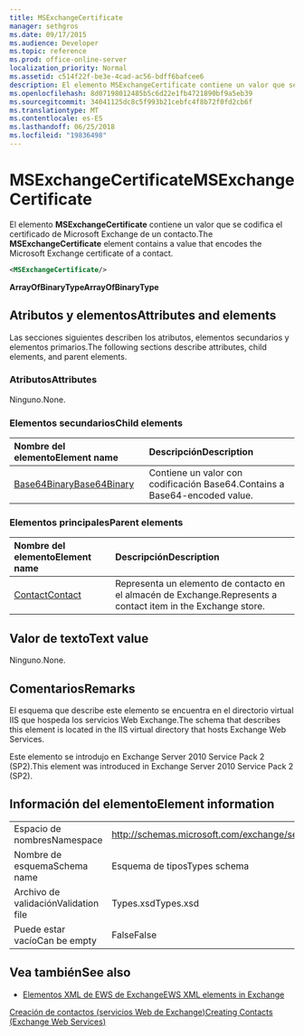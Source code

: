 ```yaml
---
title: MSExchangeCertificate
manager: sethgros
ms.date: 09/17/2015
ms.audience: Developer
ms.topic: reference
ms.prod: office-online-server
localization_priority: Normal
ms.assetid: c514f22f-be3e-4cad-ac56-bdff6bafcee6
description: El elemento MSExchangeCertificate contiene un valor que se codifica el certificado de Microsoft Exchange de un contacto.
ms.openlocfilehash: 8d07198012485b5c6d22e1fb4721890bf9a5eb39
ms.sourcegitcommit: 34041125dc8c5f993b21cebfc4f8b72f0fd2cb6f
ms.translationtype: MT
ms.contentlocale: es-ES
ms.lasthandoff: 06/25/2018
ms.locfileid: "19836498"
---
```

# <a name="msexchangecertificate"></a><span data-ttu-id="d0df2-103">MSExchangeCertificate</span><span class="sxs-lookup"><span data-stu-id="d0df2-103">MSExchangeCertificate</span></span>

<span data-ttu-id="d0df2-104">El elemento **MSExchangeCertificate** contiene un valor que se codifica el certificado de Microsoft Exchange de un contacto.</span><span class="sxs-lookup"><span data-stu-id="d0df2-104">The **MSExchangeCertificate** element contains a value that encodes the Microsoft Exchange certificate of a contact.</span></span> 
  
```XML
<MSExchangeCertificate/>
```

 <span data-ttu-id="d0df2-105">**ArrayOfBinaryType**</span><span class="sxs-lookup"><span data-stu-id="d0df2-105">**ArrayOfBinaryType**</span></span>
## <a name="attributes-and-elements"></a><span data-ttu-id="d0df2-106">Atributos y elementos</span><span class="sxs-lookup"><span data-stu-id="d0df2-106">Attributes and elements</span></span>

<span data-ttu-id="d0df2-107">Las secciones siguientes describen los atributos, elementos secundarios y elementos primarios.</span><span class="sxs-lookup"><span data-stu-id="d0df2-107">The following sections describe attributes, child elements, and parent elements.</span></span>
  
### <a name="attributes"></a><span data-ttu-id="d0df2-108">Atributos</span><span class="sxs-lookup"><span data-stu-id="d0df2-108">Attributes</span></span>

<span data-ttu-id="d0df2-109">Ninguno.</span><span class="sxs-lookup"><span data-stu-id="d0df2-109">None.</span></span>
  
### <a name="child-elements"></a><span data-ttu-id="d0df2-110">Elementos secundarios</span><span class="sxs-lookup"><span data-stu-id="d0df2-110">Child elements</span></span>

|<span data-ttu-id="d0df2-111">**Nombre del elemento**</span><span class="sxs-lookup"><span data-stu-id="d0df2-111">**Element name**</span></span>|<span data-ttu-id="d0df2-112">**Descripción**</span><span class="sxs-lookup"><span data-stu-id="d0df2-112">**Description**</span></span>|
|:-----|:-----|
|[<span data-ttu-id="d0df2-113">Base64Binary</span><span class="sxs-lookup"><span data-stu-id="d0df2-113">Base64Binary</span></span>](base64binary.md) <br/> |<span data-ttu-id="d0df2-114">Contiene un valor con codificación Base64.</span><span class="sxs-lookup"><span data-stu-id="d0df2-114">Contains a Base64-encoded value.</span></span>  <br/> |
   
### <a name="parent-elements"></a><span data-ttu-id="d0df2-115">Elementos principales</span><span class="sxs-lookup"><span data-stu-id="d0df2-115">Parent elements</span></span>

|<span data-ttu-id="d0df2-116">**Nombre del elemento**</span><span class="sxs-lookup"><span data-stu-id="d0df2-116">**Element name**</span></span>|<span data-ttu-id="d0df2-117">**Descripción**</span><span class="sxs-lookup"><span data-stu-id="d0df2-117">**Description**</span></span>|
|:-----|:-----|
|[<span data-ttu-id="d0df2-118">Contact</span><span class="sxs-lookup"><span data-stu-id="d0df2-118">Contact</span></span>](contact.md) <br/> |<span data-ttu-id="d0df2-119">Representa un elemento de contacto en el almacén de Exchange.</span><span class="sxs-lookup"><span data-stu-id="d0df2-119">Represents a contact item in the Exchange store.</span></span>  <br/> |
   
## <a name="text-value"></a><span data-ttu-id="d0df2-120">Valor de texto</span><span class="sxs-lookup"><span data-stu-id="d0df2-120">Text value</span></span>

<span data-ttu-id="d0df2-121">Ninguno.</span><span class="sxs-lookup"><span data-stu-id="d0df2-121">None.</span></span>
  
## <a name="remarks"></a><span data-ttu-id="d0df2-122">Comentarios</span><span class="sxs-lookup"><span data-stu-id="d0df2-122">Remarks</span></span>

<span data-ttu-id="d0df2-123">El esquema que describe este elemento se encuentra en el directorio virtual IIS que hospeda los servicios Web Exchange.</span><span class="sxs-lookup"><span data-stu-id="d0df2-123">The schema that describes this element is located in the IIS virtual directory that hosts Exchange Web Services.</span></span>
  
<span data-ttu-id="d0df2-124">Este elemento se introdujo en Exchange Server 2010 Service Pack 2 (SP2).</span><span class="sxs-lookup"><span data-stu-id="d0df2-124">This element was introduced in Exchange Server 2010 Service Pack 2 (SP2).</span></span>
  
## <a name="element-information"></a><span data-ttu-id="d0df2-125">Información del elemento</span><span class="sxs-lookup"><span data-stu-id="d0df2-125">Element information</span></span>

|||
|:-----|:-----|
|<span data-ttu-id="d0df2-126">Espacio de nombres</span><span class="sxs-lookup"><span data-stu-id="d0df2-126">Namespace</span></span>  <br/> |http://schemas.microsoft.com/exchange/services/2006/types  <br/> |
|<span data-ttu-id="d0df2-127">Nombre de esquema</span><span class="sxs-lookup"><span data-stu-id="d0df2-127">Schema name</span></span>  <br/> |<span data-ttu-id="d0df2-128">Esquema de tipos</span><span class="sxs-lookup"><span data-stu-id="d0df2-128">Types schema</span></span>  <br/> |
|<span data-ttu-id="d0df2-129">Archivo de validación</span><span class="sxs-lookup"><span data-stu-id="d0df2-129">Validation file</span></span>  <br/> |<span data-ttu-id="d0df2-130">Types.xsd</span><span class="sxs-lookup"><span data-stu-id="d0df2-130">Types.xsd</span></span>  <br/> |
|<span data-ttu-id="d0df2-131">Puede estar vacío</span><span class="sxs-lookup"><span data-stu-id="d0df2-131">Can be empty</span></span>  <br/> |<span data-ttu-id="d0df2-132">False</span><span class="sxs-lookup"><span data-stu-id="d0df2-132">False</span></span>  <br/> |
   
## <a name="see-also"></a><span data-ttu-id="d0df2-133">Vea también</span><span class="sxs-lookup"><span data-stu-id="d0df2-133">See also</span></span>



- [<span data-ttu-id="d0df2-134">Elementos XML de EWS de Exchange</span><span class="sxs-lookup"><span data-stu-id="d0df2-134">EWS XML elements in Exchange</span></span>](ews-xml-elements-in-exchange.md)


[<span data-ttu-id="d0df2-135">Creación de contactos (servicios Web de Exchange)</span><span class="sxs-lookup"><span data-stu-id="d0df2-135">Creating Contacts (Exchange Web Services)</span></span>](http://msdn.microsoft.com/library/4845917e-70d1-481c-bbd7-011ec6571789%28Office.15%29.aspx)

